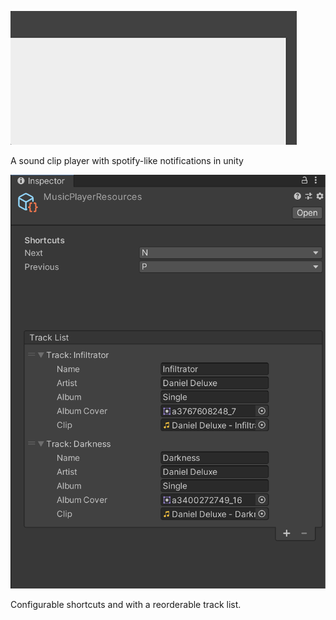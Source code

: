 ![notification](./Images/spotify-like-player-notification.gif)

A sound clip player with spotify-like notifications in unity

![resources](./Images/resources.png)

Configurable shortcuts and with a reorderable track list. 